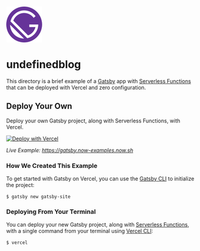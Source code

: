 ![Gatsby Logo](https://github.com/vercel/vercel/blob/master/packages/frameworks/logos/gatsby.svg)

# undefinedblog

This directory is a brief example of a [Gatsby](https://www.gatsbyjs.org/) app with [Serverless Functions](https://vercel.com/docs/v2/serverless-functions/introduction) that can be deployed with Vercel and zero configuration.

## Deploy Your Own

Deploy your own Gatsby project, along with Serverless Functions, with Vercel.

[![Deploy with Vercel](https://vercel.com/button)](https://vercel.com/import/project?template=https://github.com/vercel/vercel/tree/master/examples/gatsby)

_Live Example: https://gatsby.now-examples.now.sh_

### How We Created This Example

To get started with Gatsby on Vercel, you can use the [Gatsby CLI](https://www.gatsbyjs.org/docs/gatsby-cli/) to initialize the project:

```shell
$ gatsby new gatsby-site
```

### Deploying From Your Terminal

You can deploy your new Gatsby project, along with [Serverless Functions](https://vercel.com/docs/v2/serverless-functions/introduction), with a single command from your terminal using [Vercel CLI](https://vercel.com/download):

```shell
$ vercel
```
